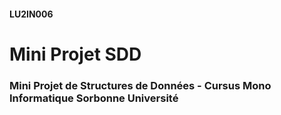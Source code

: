 #### LU2IN006
# Mini Projet SDD
### Mini Projet de Structures de Données - Cursus Mono Informatique Sorbonne Université
